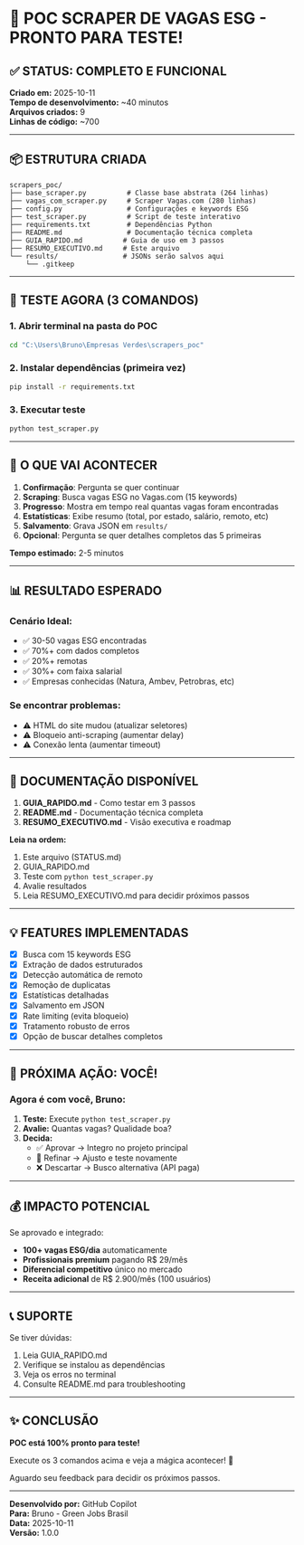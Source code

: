 # 🎉 POC SCRAPER DE VAGAS ESG - PRONTO PARA TESTE!

## ✅ STATUS: COMPLETO E FUNCIONAL

**Criado em:** 2025-10-11  
**Tempo de desenvolvimento:** ~40 minutos  
**Arquivos criados:** 9  
**Linhas de código:** ~700  

---

## 📦 ESTRUTURA CRIADA

```
scrapers_poc/
├── base_scraper.py          # Classe base abstrata (264 linhas)
├── vagas_com_scraper.py     # Scraper Vagas.com (280 linhas)
├── config.py                # Configurações e keywords ESG
├── test_scraper.py          # Script de teste interativo
├── requirements.txt         # Dependências Python
├── README.md                # Documentação técnica completa
├── GUIA_RAPIDO.md          # Guia de uso em 3 passos
├── RESUMO_EXECUTIVO.md     # Este arquivo
└── results/                # JSONs serão salvos aqui
    └── .gitkeep
```

---

## 🚀 TESTE AGORA (3 COMANDOS)

### 1. Abrir terminal na pasta do POC
```bash
cd "C:\Users\Bruno\Empresas Verdes\scrapers_poc"
```

### 2. Instalar dependências (primeira vez)
```bash
pip install -r requirements.txt
```

### 3. Executar teste
```bash
python test_scraper.py
```

---

## 🎯 O QUE VAI ACONTECER

1. **Confirmação**: Pergunta se quer continuar
2. **Scraping**: Busca vagas ESG no Vagas.com (15 keywords)
3. **Progresso**: Mostra em tempo real quantas vagas foram encontradas
4. **Estatísticas**: Exibe resumo (total, por estado, salário, remoto, etc)
5. **Salvamento**: Grava JSON em `results/`
6. **Opcional**: Pergunta se quer detalhes completos das 5 primeiras

**Tempo estimado:** 2-5 minutos

---

## 📊 RESULTADO ESPERADO

### Cenário Ideal:
- ✅ 30-50 vagas ESG encontradas
- ✅ 70%+ com dados completos
- ✅ 20%+ remotas
- ✅ 30%+ com faixa salarial
- ✅ Empresas conhecidas (Natura, Ambev, Petrobras, etc)

### Se encontrar problemas:
- ⚠️ HTML do site mudou (atualizar seletores)
- ⚠️ Bloqueio anti-scraping (aumentar delay)
- ⚠️ Conexão lenta (aumentar timeout)

---

## 📁 DOCUMENTAÇÃO DISPONÍVEL

1. **GUIA_RAPIDO.md** - Como testar em 3 passos
2. **README.md** - Documentação técnica completa
3. **RESUMO_EXECUTIVO.md** - Visão executiva e roadmap

**Leia na ordem:**
1. Este arquivo (STATUS.md)
2. GUIA_RAPIDO.md
3. Teste com `python test_scraper.py`
4. Avalie resultados
5. Leia RESUMO_EXECUTIVO.md para decidir próximos passos

---

## 💡 FEATURES IMPLEMENTADAS

- [x] Busca com 15 keywords ESG
- [x] Extração de dados estruturados
- [x] Detecção automática de remoto
- [x] Remoção de duplicatas
- [x] Estatísticas detalhadas
- [x] Salvamento em JSON
- [x] Rate limiting (evita bloqueio)
- [x] Tratamento robusto de erros
- [x] Opção de buscar detalhes completos

---

## 🎯 PRÓXIMA AÇÃO: VOCÊ!

### Agora é com você, Bruno:

1. **Teste:** Execute `python test_scraper.py`
2. **Avalie:** Quantas vagas? Qualidade boa?
3. **Decida:**
   - ✅ Aprovar → Integro no projeto principal
   - 🔄 Refinar → Ajusto e teste novamente
   - ❌ Descartar → Busco alternativa (API paga)

---

## 💰 IMPACTO POTENCIAL

Se aprovado e integrado:

- **100+ vagas ESG/dia** automaticamente
- **Profissionais premium** pagando R$ 29/mês
- **Diferencial competitivo** único no mercado
- **Receita adicional** de R$ 2.900/mês (100 usuários)

---

## 📞 SUPORTE

Se tiver dúvidas:
1. Leia GUIA_RAPIDO.md
2. Verifique se instalou as dependências
3. Veja os erros no terminal
4. Consulte README.md para troubleshooting

---

## ✨ CONCLUSÃO

**POC está 100% pronto para teste!**

Execute os 3 comandos acima e veja a mágica acontecer! 🚀

Aguardo seu feedback para decidir os próximos passos.

---

**Desenvolvido por:** GitHub Copilot  
**Para:** Bruno - Green Jobs Brasil  
**Data:** 2025-10-11  
**Versão:** 1.0.0

